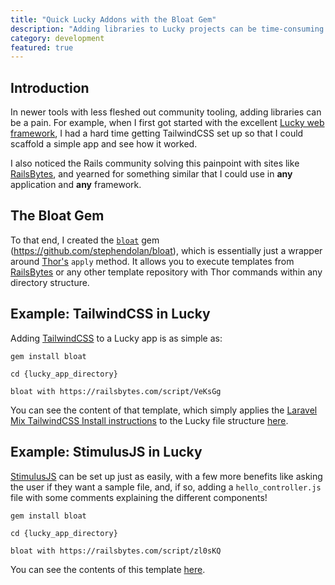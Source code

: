 ```yaml
---
title: "Quick Lucky Addons with the Bloat Gem"
description: "Adding libraries to Lucky projects can be time-consuming and prone to errors. Leverage the Bloat gem to make this process easier and save time!"
category: development
featured: true
---
```


## Introduction

In newer tools with less fleshed out community tooling, adding libraries can be a pain. For example, when I first got started with the excellent [Lucky web framework](https://luckyframework.org), I had a hard time getting TailwindCSS set up so that I could scaffold a simple app and see how it worked.

I also noticed the Rails community solving this painpoint with sites like [RailsBytes](https://railsbytes.com), and yearned for something similar that I could use in **any** application and **any** framework.

## The Bloat Gem

To that end, I created the [`bloat`](https://github.com/stephendolan/bloat) gem (https://github.com/stephendolan/bloat), which is essentially just a wrapper around [Thor's](http://whatisthor.com) `apply` method. It allows you to execute templates from [RailsBytes](https://railsbytes.com) or any other template repository with Thor commands within any directory structure.

## Example: TailwindCSS in Lucky

Adding [TailwindCSS](https://tailwindcss.com) to a Lucky app is as simple as:

`gem install bloat`

`cd {lucky_app_directory}`

`bloat with https://railsbytes.com/script/VeKsGg`

You can see the content of that template, which simply applies the [Laravel Mix TailwindCSS Install instructions](https://tailwindcss.com/docs/installation/#laravel-mix) to the Lucky file structure [here](https://railsbytes.com/public/templates/VeKsGg).

## Example: StimulusJS in Lucky

[StimulusJS](https://stimulusjs.org) can be set up just as easily, with a few more benefits like asking the user if they want a sample file, and, if so, adding a `hello_controller.js` file with some comments explaining the different components!

`gem install bloat`

`cd {lucky_app_directory}`

`bloat with https://railsbytes.com/script/zl0sKQ`

You can see the contents of this template [here](https://railsbytes.com/public/templates/zl0sKQ).
